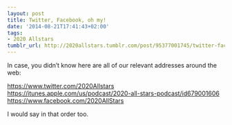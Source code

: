 ```yaml
---
layout: post
title: Twitter, Facebook, oh my!
date: '2014-08-21T17:41:43+02:00'
tags:
- 2020 Allstars
tumblr_url: http://2020allstars.tumblr.com/post/95377001745/twitter-facebook-oh-my
---
```

In case, you didn’t know here are all of our relevant addresses around the web:

https://www.twitter.com/2020Allstars
https://itunes.apple.com/us/podcast/2020-all-stars-podcast/id679001606
https://www.facebook.com/2020AllStars

I would say in that order too.
